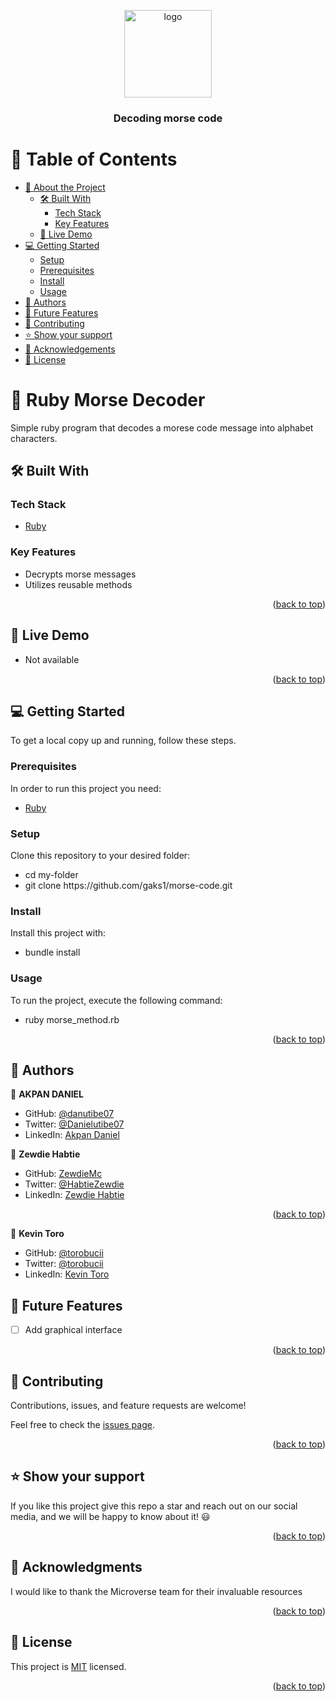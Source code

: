 <a name="readme-top"></a>

<div align="center">
<img src="https://cdn-icons-png.flaticon.com/512/6132/6132219.png" alt="logo" width="140"  height="auto" />
  <br/>

  <h3><b>Decoding morse code</b></h3>

</div>

# 📗 Table of Contents

- [📖 About the Project](#about-project)
  - [🛠 Built With](#built-with)
    - [Tech Stack](#tech-stack)
    - [Key Features](#key-features)
  - [🚀 Live Demo](#live-demo)
- [💻 Getting Started](#getting-started)
  - [Setup](#setup)
  - [Prerequisites](#prerequisites)
  - [Install](#install)
  - [Usage](#usage)
- [👥 Authors](#authors)
- [🔭 Future Features](#future-features)
- [🤝 Contributing](#contributing)
- [⭐️ Show your support](#support)
- [🙏 Acknowledgements](#acknowledgements)
- [📝 License](#license)

# 📖 Ruby Morse Decoder <a name="about-project"></a>

Simple ruby program that decodes a morese code message into alphabet characters.

## 🛠 Built With <a name="built-with"></a>

### Tech Stack <a name="tech-stack"></a>

  <ul>
    <li><a href="https://www.ruby-lang.org/en/">Ruby</a></li>
  </ul>

### Key Features <a name="key-features"></a>

- Decrypts morse messages
- Utilizes reusable methods

<p align="right">(<a href="#readme-top">back to top</a>)</p>

## 🚀 Live Demo <a name="live-demo"></a>

- Not available

<p align="right">(<a href="#readme-top">back to top</a>)</p>

## 💻 Getting Started <a name="getting-started"></a>

To get a local copy up and running, follow these steps.

### Prerequisites

In order to run this project you need:

<ul>
    <li><a href="https://www.ruby-lang.org/en/">Ruby</a></li>
  </ul>
  
### Setup

Clone this repository to your desired folder:

<ul>
<li>cd my-folder</li>
<li>git clone https://github.com/gaks1/morse-code.git</li>
</ul>

### Install

Install this project with:

<ul>
<li>bundle install</li>
</ul>

### Usage

To run the project, execute the following command:

<ul>
<li>ruby morse_method.rb</li>
</ul>

<p align="right">(<a href="#readme-top">back to top</a>)</p>

## 👥 Authors <a name="authors"></a>

👤 **AKPAN DANIEL**

- GitHub: [@danutibe07](https://github.com/danutibe07)
- Twitter: [@Danielutibe07](https://twitter.com/Danielutibe07?t=2kvKPTZQ7IGCw2FugE9xCQ&s=09)
- LinkedIn: [Akpan Daniel](https://www.linkedin.com/in/danutibe07/)

👤 **Zewdie Habtie**
- GitHub: [ZewdieMc](https://github.com/ZewdieMc)
- Twitter: [@HabtieZewdie](https://twitter.com/HabtieZewdie)
- LinkedIn: [Zewdie Habtie](https://www.linkedin.com/in/zewdiehabtie/)
<p align="right">(<a href="#readme-top">back to top</a>)</p>

👤 **Kevin Toro**
- GitHub: [@torobucii](https://github.com/torobucci)
- Twitter: [@torobucii](https://twitter.com/@torobucii)
- LinkedIn: [Kevin Toro](https://www.linkedin.com/in/kevin-toro-047181238/)
## 🔭 Future Features <a name="future-features"></a>

- [ ] Add graphical interface

<p align="right">(<a href="#readme-top">back to top</a>)</p>

## 🤝 Contributing <a name="contributing"></a>

Contributions, issues, and feature requests are welcome!

Feel free to check the [issues page](https://github.com/danutibe07/morse-code/issues).

<p align="right">(<a href="#readme-top">back to top</a>)</p>

<!-- SUPPORT -->

## ⭐️ Show your support <a name="support"></a>

If you like this project give this repo a star and reach out on our social media, and we will be happy to know about it! 😃

<p align="right">(<a href="#readme-top">back to top</a>)</p>

## 🙏 Acknowledgments <a name="acknowledgements"></a>

I would like to thank the Microverse team for their invaluable resources

<p align="right">(<a href="#readme-top">back to top</a>)</p>

## 📝 License <a name="license"></a>

This project is [MIT](./MIT.md) licensed.

<p align="right">(<a href="#readme-top">back to top</a>)</p>

